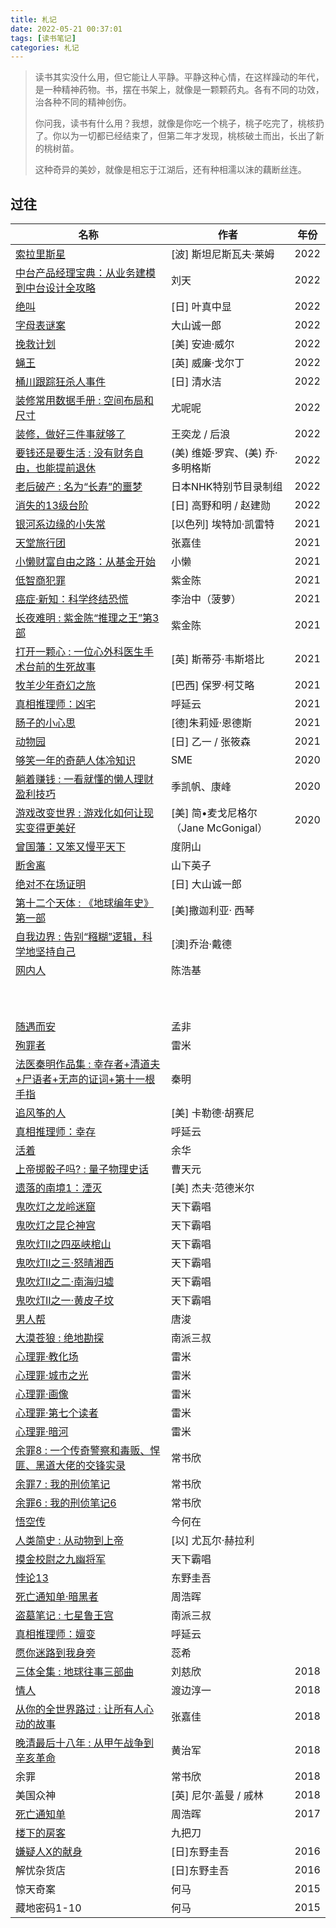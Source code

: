 ```yaml
---
title: 札记
date: 2022-05-21 00:37:01
tags: [读书笔记]
categories: 札记
---
```




> 读书其实没什么用，但它能让人平静。平静这种心情，在这样躁动的年代，是一种精神药物。书，摆在书架上，就像是一颗颗药丸。各有不同的功效，治各种不同的精神创伤。
>
> 你问我，读书有什么用？我想，就像是你吃一个桃子，桃子吃完了，桃核扔了。你以为一切都已经结束了，但第二年才发现，桃核破土而出，长出了新的桃树苗。
>
> 这种奇异的美妙，就像是相忘于江湖后，还有种相濡以沫的藕断丝连。



<!--more-->



## 过往

| 名称                                                         | 作者                                 | 年份 |
| ------------------------------------------------------------ | ------------------------------------ | ---- |
| [索拉里斯星](https://book.douban.com/subject/35049755/)      | [波] 斯坦尼斯瓦夫·莱姆               | 2022 |
| [中台产品经理宝典：从业务建模到中台设计全攻略](https://book.douban.com/subject/35093361/) | 刘天                                 | 2022 |
| [绝叫](https://book.douban.com/subject/35031587/)            | [日] 叶真中显                        | 2022 |
| [字母表谜案](https://book.douban.com/subject/35390390/)      | 大山诚一郎                           | 2022 |
| [挽救计划](https://book.douban.com/subject/35494160/)        | [美] 安迪·威尔                       | 2022 |
| [蝇王](https://book.douban.com/subject/1872158/)             | [英] 威廉·戈尔丁                     | 2022 |
| [桶川跟踪狂杀人事件](https://book.douban.com/subject/35094680/) | [日] 清水洁                          | 2022 |
| [装修常用数据手册 : 空间布局和尺寸](https://book.douban.com/subject/35606837/) | 尤呢呢                               | 2022 |
| [装修，做好三件事就够了](https://book.douban.com/subject/35511433/) | 王奕龙 / 后浪                        | 2022 |
| [要钱还是要生活 : 没有财务自由，也能提前退休](https://book.douban.com/subject/35611477/) | (美) 维姬·罗宾、(美) 乔·多明格斯     | 2022 |
| [老后破产 : 名为“长寿”的噩梦](https://book.douban.com/subject/30143251/) | 日本NHK特别节目录制组                | 2022 |
| [消失的13级台阶](https://book.douban.com/subject/34996429/)  | [日] 高野和明 / 赵建勋               | 2022 |
| [银河系边缘的小失常](https://book.douban.com/subject/35005062/) | [以色列] 埃特加·凯雷特               | 2021 |
| [天堂旅行团](https://book.douban.com/subject/35562179/)      | 张嘉佳                               | 2021 |
| [小懒财富自由之路：从基金开始](https://book.douban.com/subject/35275855/) | 小懒                                 | 2021 |
| [低智商犯罪](https://book.douban.com/subject/34996662/)      | 紫金陈                               | 2021 |
| [癌症·新知：科学终结恐慌](https://book.douban.com/subject/27104999/) | 李治中（菠萝）                       | 2021 |
| [长夜难明 : 紫金陈“推理之王”第3部](https://book.douban.com/subject/26923390/) | 紫金陈                               | 2021 |
| [打开一颗心 : 一位心外科医生手术台前的生死故事](https://book.douban.com/subject/30277179/) | [英] 斯蒂芬·韦斯塔比                 | 2021 |
| [牧羊少年奇幻之旅](https://book.douban.com/subject/3608208/) | [巴西] 保罗·柯艾略                   | 2021 |
| [真相推理师：凶宅](https://book.douban.com/subject/27120450/) | 呼延云                               | 2021 |
| [肠子的小心思](https://book.douban.com/subject/26706730/)    | [德]朱莉娅·恩德斯                    | 2021 |
| [动物园](https://book.douban.com/subject/26723423/)          | [日] 乙一 / 张筱森                   | 2021 |
| [够笑一年的奇葩人体冷知识](https://book.douban.com/subject/35179866/) | SME                                  | 2020 |
| [躺着赚钱 : 一看就懂的懒人理财盈利技巧](https://book.douban.com/subject/27099114/) | 季凯帆、康峰                         | 2020 |
| [游戏改变世界 : 游戏化如何让现实变得更美好](https://book.douban.com/subject/10828002/) | [美] 简•麦戈尼格尔（Jane McGonigal） | 2020 |
| [曾国藩：又笨又慢平天下](https://book.douban.com/subject/26810905/) | 度阴山                               |      |
| [断舍离](https://book.douban.com/subject/24749465/)          | 山下英子                             |      |
| [绝对不在场证明](https://book.douban.com/subject/34998167/)  | [日] 大山诚一郎                      |      |
| [第十二个天体 : 《地球编年史》第一部](https://book.douban.com/subject/3875749/) | [美]撒迦利亚· 西琴                   |      |
| [自我边界 : 告别“糨糊”逻辑，科学地坚持自己](https://book.douban.com/subject/34845297/) | [澳]乔治·戴德                        |      |
| [网内人](https://book.douban.com/subject/34262174/)          | 陈浩基                               |      |
|                                                              |                                      |      |
|                                                              |                                      |      |
|                                                              |                                      |      |
|                                                              |                                      |      |
|                                                              |                                      |      |
|                                                              |                                      |      |
|                                                              |                                      |      |
|                                                              |                                      |      |
|                                                              |                                      |      |
|                                                              |                                      |      |
| [随遇而安](https://book.douban.com/subject/25825590/)        | 孟非                                 |      |
| [殉罪者](https://book.douban.com/subject/26811407/)          | 雷米                                 |      |
| [法医秦明作品集 : 幸存者+清道夫+尸语者+无声的证词+第十一根手指](https://book.douban.com/subject/26934555/) | 秦明                                 |      |
| [追风筝的人](https://book.douban.com/subject/1770782/)       | [美] 卡勒德·胡赛尼                   |      |
| [真相推理师：幸存](https://book.douban.com/subject/26612116/) | 呼延云                               |      |
| [活着](https://book.douban.com/subject/4913064/)             | 余华                                 |      |
| [上帝掷骰子吗? : 量子物理史话](https://book.douban.com/subject/25742211/) | 曹天元                               |      |
| [遗落的南境1：湮灭](https://book.douban.com/subject/26652880/) | [美] 杰夫·范德米尔                   |      |
| [鬼吹灯之龙岭迷窟](https://book.douban.com/subject/1916726/) | 天下霸唱                             |      |
| [鬼吹灯之昆仑神宫](https://book.douban.com/subject/1938591/) | 天下霸唱                             |      |
| [鬼吹灯Ⅱ之四巫峡棺山](https://book.douban.com/subject/3034184/) | 天下霸唱                             |      |
| [鬼吹灯Ⅱ之三·怒晴湘西](https://book.douban.com/subject/2340300/) | 天下霸唱                             |      |
| [鬼吹灯Ⅱ之二·南海归墟](https://book.douban.com/subject/2265312/) | 天下霸唱                             |      |
| [鬼吹灯Ⅱ之一·黄皮子坟](https://book.douban.com/subject/2149655/) | 天下霸唱                             |      |
| [男人帮](https://book.douban.com/subject/6859776/)           | 唐浚                                 |      |
| [大漠苍狼 : 绝地勘探](https://book.douban.com/subject/4725541/) | 南派三叔                             |      |
| [心理罪·教化场](https://book.douban.com/subject/27088736/)   | 雷米                                 |      |
| [心理罪·城市之光](https://book.douban.com/subject/27088738/) | 雷米                                 |      |
| [心理罪·画像](https://book.douban.com/subject/27088735/)     | 雷米                                 |      |
| [心理罪·第七个读者](https://book.douban.com/subject/27088739/) | 雷米                                 |      |
| [心理罪·暗河](https://book.douban.com/subject/27088737/)     | 雷米                                 |      |
| [余罪8 : 一个传奇警察和毒贩、悍匪、黑道大佬的交锋实录](https://book.douban.com/subject/26930033/) | 常书欣                               |      |
| [余罪7 : 我的刑侦笔记](https://book.douban.com/subject/26904479/) | 常书欣                               |      |
| [余罪6 : 我的刑侦笔记6](https://book.douban.com/subject/26858009/) | 常书欣                               |      |
| [悟空传](https://book.douban.com/subject/1485224/)           | 今何在                               |      |
| [人类简史 : 从动物到上帝](https://book.douban.com/subject/26953606/) | [以] 尤瓦尔·赫拉利                   |      |
| [摸金校尉之九幽将军](https://book.douban.com/subject/26671008/) | 天下霸唱                             |      |
| [悖论13](https://book.douban.com/subject/25957816/)          | 东野圭吾                             |      |
| [死亡通知单·暗黑者](https://book.douban.com/subject/25884890/) | 周浩晖                               |      |
| [盗墓笔记 : 七星鲁王宫](https://book.douban.com/subject/1948901/) | 南派三叔                             |      |
| [真相推理师：嬗变](https://book.douban.com/subject/26604034/) | 呼延云                               |      |
| [愿你迷路到我身旁](https://book.douban.com/subject/27043811/) | 蕊希                                 |      |
| [三体全集 : 地球往事三部曲](https://book.douban.com/subject/6518605/) | 刘慈欣                               | 2018 |
| [情人](https://book.douban.com/subject/26665723/)            | 渡边淳一                             | 2018 |
| [从你的全世界路过 : 让所有人心动的故事](https://book.douban.com/subject/25747921/) | 张嘉佳                               | 2018 |
| [晚清最后十八年 : 从甲午战争到辛亥革命](https://book.douban.com/subject/26694140/) | 黄治军                               | 2018 |
| 余罪                                                         | 常书欣                               | 2018 |
| 美国众神                                                     | [英] 尼尔·盖曼 / 戚林                | 2018 |
| [死亡通知单](https://book.douban.com/subject/3879026/)       | 周浩晖                               | 2017 |
| [楼下的房客](https://book.douban.com/subject/1485495/)       | 九把刀                               |      |
| [嫌疑人X的献身](https://book.douban.com/subject/25924253/)   | [日]东野圭吾                         | 2016 |
| 解忧杂货店                                                   | [日]东野圭吾                         | 2016 |
| 惊天奇案                                                     | 何马                                 | 2015 |
| 藏地密码1-10                                                 | 何马                                 | 2015 |

